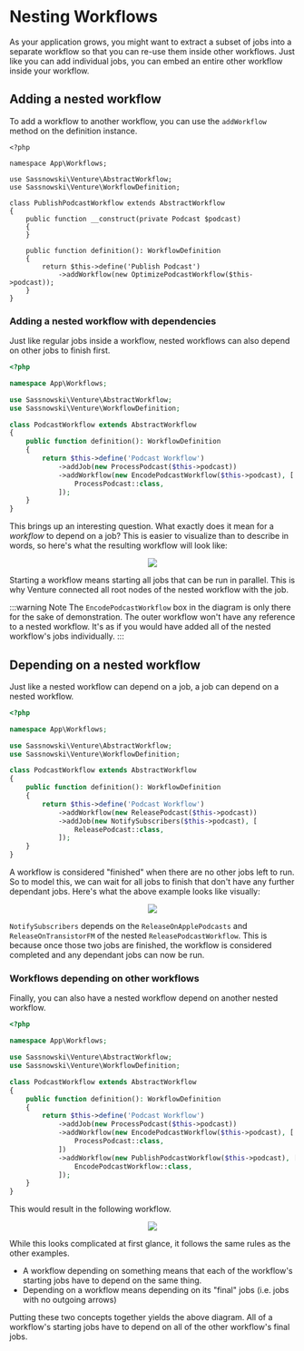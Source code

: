 # Nesting Workflows

As your application grows, you might want to extract a subset of jobs into a separate workflow so that you can re-use them inside other workflows. Just like you can add individual jobs, you can embed an entire other workflow inside your workflow.

## Adding a nested workflow

To add a workflow to another workflow, you can use the `addWorkflow` method on the definition instance.

```php{17}
<?php

namespace App\Workflows;

use Sassnowski\Venture\AbstractWorkflow;
use Sassnowski\Venture\WorkflowDefinition;

class PublishPodcastWorkflow extends AbstractWorkflow
{
 	public function __construct(private Podcast $podcast)
 	{
 	}
 	
    public function definition(): WorkflowDefinition
    {
        return $this->define('Publish Podcast')
            ->addWorkflow(new OptimizePodcastWorkflow($this->podcast));
    }
}
```

### Adding a nested workflow with dependencies

Just like regular jobs inside a workflow, nested workflows can also depend on other jobs to finish first.

```php
<?php

namespace App\Workflows;

use Sassnowski\Venture\AbstractWorkflow;
use Sassnowski\Venture\WorkflowDefinition;

class PodcastWorkflow extends AbstractWorkflow
{
    public function definition(): WorkflowDefinition
    {
        return $this->define('Podcast Workflow')
            ->addJob(new ProcessPodcast($this->podcast))
            ->addWorkflow(new EncodePodcastWorkflow($this->podcast), [
                ProcessPodcast::class,
            ]);
    }
}
```

This brings up an interesting question. What exactly does it mean for a _workflow_ to depend on a job? This is easier to visualize than to describe in words, so here's what the resulting workflow will look like:

<div style="text-align: center;">
    <img src="/connect-workflow-with-job.svg" />
</div>

Starting a workflow means starting all jobs that can be run in parallel. This is why Venture connected all root nodes of the nested workflow with the job.

:::warning Note
The `EncodePodcastWorkflow` box in the diagram is only there for the sake of demonstration. The outer workflow won't have any reference to a nested workflow. It's as if you would have added all of the nested workflow's jobs individually.
:::

## Depending on a nested workflow

Just like a nested workflow can depend on a job, a job can depend on a nested workflow.

```php
<?php

namespace App\Workflows;

use Sassnowski\Venture\AbstractWorkflow;
use Sassnowski\Venture\WorkflowDefinition;

class PodcastWorkflow extends AbstractWorkflow
{
    public function definition(): WorkflowDefinition
    {
        return $this->define('Podcast Workflow')
            ->addWorkflow(new ReleasePodcast($this->podcast))
            ->addJob(new NotifySubscribers($this->podcast), [
                ReleasePodcast::class,
            ]);
    }
}
```

A workflow is considered "finished" when there are no other jobs left to run. So to model this, we can wait for all jobs to finish that don't have any further dependant jobs. Here's what the above example looks like visually:

<div style="text-align: center;">
    <img src="/workflow-job-depends-on-workflow.svg" />
</div>

`NotifySubscribers` depends on the `ReleaseOnApplePodcasts` and `ReleaseOnTransistorFM` of the nested `ReleasePodcastWorkflow`. This is because once those two jobs are finished, the workflow is considered completed and any dependant jobs can now be run.

### Workflows depending on other workflows

Finally, you can also have a nested workflow depend on another nested workflow.

```php
<?php

namespace App\Workflows;

use Sassnowski\Venture\AbstractWorkflow;
use Sassnowski\Venture\WorkflowDefinition;

class PodcastWorkflow extends AbstractWorkflow
{
    public function definition(): WorkflowDefinition
    {
        return $this->define('Podcast Workflow')
            ->addJob(new ProcessPodcast($this->podcast))
            ->addWorkflow(new EncodePodcastWorkflow($this->podcast), [
                ProcessPodcast::class,
            ])
            ->addWorkflow(new PublishPodcastWorkflow($this->podcast), [
                EncodePodcastWorkflow::class,
            ]);
    }
}
```

This would result in the following workflow.

<div style="text-align: center;">
    <img src="/workflow-depends-on-workflow.svg" />
</div>

While this looks complicated at first glance, it follows the same rules as the other examples.

- A workflow depending on something means that each of the workflow's starting jobs have to depend on the same thing.
- Depending on a workflow means depending on its "final" jobs (i.e. jobs with no outgoing arrows)

Putting these two concepts together yields the above diagram. All of a workflow's starting jobs have to depend on all of the other workflow's final jobs.
